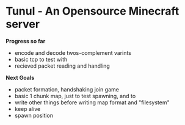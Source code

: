 # Tunul - An Opensource Minecraft server

**Progress so far**
 - encode and decode twos-complement varints
 - basic tcp to test with 
 - recieved packet reading and handling
	
**Next Goals**
 - packet formation, handshaking join game
 - basic 1 chunk map, just to test spawning, and to
 - write other things before writing map format and "filesystem"
 - keep alive
 - spawn position
	


